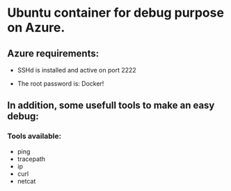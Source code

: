 # Ubuntu container for debug purpose on Azure.

## Azure requirements:
- SSHd is installed and active on port 2222

- The root password is: Docker!

## In addition, some usefull tools to make an easy debug:

### Tools available:

* ping
* tracepath
* ip
* curl
* netcat
